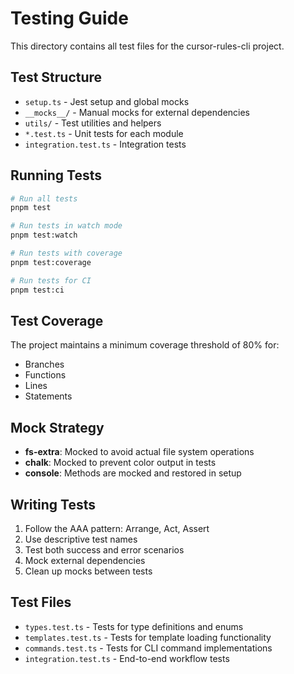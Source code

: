 # Testing Guide

This directory contains all test files for the cursor-rules-cli project.

## Test Structure

- `setup.ts` - Jest setup and global mocks
- `__mocks__/` - Manual mocks for external dependencies
- `utils/` - Test utilities and helpers
- `*.test.ts` - Unit tests for each module
- `integration.test.ts` - Integration tests

## Running Tests

```bash
# Run all tests
pnpm test

# Run tests in watch mode
pnpm test:watch

# Run tests with coverage
pnpm test:coverage

# Run tests for CI
pnpm test:ci
```

## Test Coverage

The project maintains a minimum coverage threshold of 80% for:
- Branches
- Functions
- Lines
- Statements

## Mock Strategy

- **fs-extra**: Mocked to avoid actual file system operations
- **chalk**: Mocked to prevent color output in tests
- **console**: Methods are mocked and restored in setup

## Writing Tests

1. Follow the AAA pattern: Arrange, Act, Assert
2. Use descriptive test names
3. Test both success and error scenarios
4. Mock external dependencies
5. Clean up mocks between tests

## Test Files

- `types.test.ts` - Tests for type definitions and enums
- `templates.test.ts` - Tests for template loading functionality
- `commands.test.ts` - Tests for CLI command implementations
- `integration.test.ts` - End-to-end workflow tests
